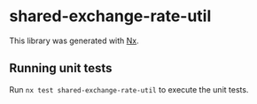# shared-exchange-rate-util

This library was generated with [Nx](https://nx.dev).

## Running unit tests

Run `nx test shared-exchange-rate-util` to execute the unit tests.

